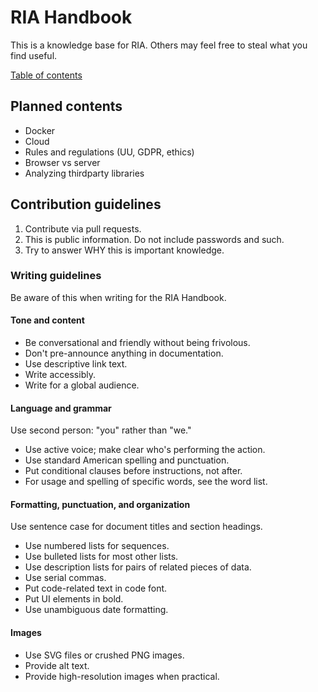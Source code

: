 # RIA Handbook

This is a knowledge base for RIA. Others may feel free to steal what you find useful.

[Table of contents](docs/table-of-contents.md)


## Planned contents

- Docker
- Cloud
- Rules and regulations (UU, GDPR, ethics)
- Browser vs server
- Analyzing thirdparty libraries

## Contribution guidelines

1. Contribute via pull requests.
2. This is public information. Do not include passwords and such.
3. Try to answer WHY this is important knowledge.

### Writing guidelines
Be aware of this when writing for the RIA Handbook.

#### Tone and content

- Be conversational and friendly without being frivolous.
- Don't pre-announce anything in documentation.
- Use descriptive link text.
- Write accessibly.
- Write for a global audience.

#### Language and grammar

Use second person: "you" rather than "we."

- Use active voice; make clear who's performing the action.
- Use standard American spelling and punctuation.
- Put conditional clauses before instructions, not after.
- For usage and spelling of specific words, see the word list.

#### Formatting, punctuation, and organization

Use sentence case for document titles and section headings.

- Use numbered lists for sequences.
- Use bulleted lists for most other lists.
- Use description lists for pairs of related pieces of data.
- Use serial commas.
- Put code-related text in code font.
- Put UI elements in bold.
- Use unambiguous date formatting.

#### Images

- Use SVG files or crushed PNG images.
- Provide alt text.
- Provide high-resolution images when practical.